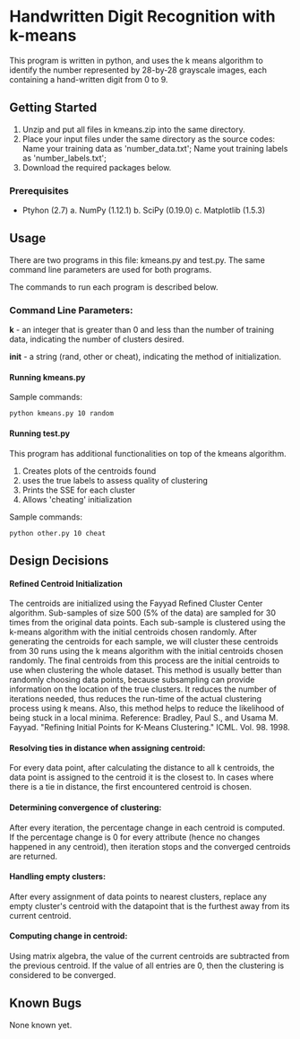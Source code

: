 # Handwritten Digit Recognition with k-means

This program is written in python, and uses the k means algorithm to identify the number represented by 28-by-28 grayscale images, each containing a hand-written digit from 0 to 9.

## Getting Started

1. Unzip and put all files in kmeans.zip into the same directory. 
2. Place your input files under the same directory as the source codes:
    Name your training data as 'number_data.txt'; 
    Name yout training labels as 'number_labels.txt';
3. Download the required packages below.

### Prerequisites

- Ptyhon (2.7)
    a. NumPy (1.12.1)
    b. SciPy (0.19.0)
    c. Matplotlib (1.5.3)

## Usage

There are two programs in this file: kmeans.py and test.py. The same command line parameters are used for both programs.

The commands to run each program is described below. 

### Command Line Parameters:

**k** - an integer that is greater than 0 and less than the number of training data, indicating the number of clusters desired.

**init** - a string (rand, other or cheat), indicating the method of initialization.

#### Running kmeans.py

Sample commands:
```
python kmeans.py 10 random
```
#### Running test.py

This program has additional functionalities on top of the kmeans algorithm. 
1. Creates plots of the centroids found
2. uses the true labels to assess quality of clustering
3. Prints the SSE for each cluster
4. Allows 'cheating' initialization

Sample commands:
```
python other.py 10 cheat
```

## Design Decisions
#### Refined Centroid Initialization
The centroids are initialized using the Fayyad Refined Cluster Center algorithm. Sub-samples of size 500 (5% of the data) are sampled for 30 times from the original data points. Each sub-sample is clustered using the k-means algorithm with the initial centroids chosen randomly. After generating the centroids for each sample, we will cluster these centroids from 30 runs using the k means algorithm with the initial centroids chosen randomly. The final centroids from this process are the initial centroids to use when clustering the whole dataset.
This method is usually better than randomly choosing data points, because subsampling can provide information on the location of the true clusters. It reduces the number of iterations needed, thus reduces the run-time of the actual clustering process using k means. Also, this method helps to reduce the likelihood of being stuck in a local minima.
Reference: Bradley, Paul S., and Usama M. Fayyad. "Refining Initial Points for K-Means Clustering." ICML. Vol. 98. 1998.

#### Resolving ties in distance when assigning centroid:
For every data point, after calculating the distance to all k centroids, the data point is assigned to the centroid it is the closest to. In cases where there is a tie in distance, the first encountered centroid is chosen.

#### Determining convergence of clustering:
After every iteration, the percentage change in each centroid is computed. If the percentage change is 0 for every attribute (hence no changes happened in any centroid), then iteration stops and the converged centroids are returned.

#### Handling empty clusters:
After every assignment of data points to nearest clusters, replace any empty cluster's centroid with the datapoint that is the furthest away from its current centroid.

#### Computing change in centroid:
Using matrix algebra, the value of the current centroids are subtracted from the previous centroid. If the value of all entries are 0, then the clustering is considered to be converged.

## Known Bugs
None known yet.



